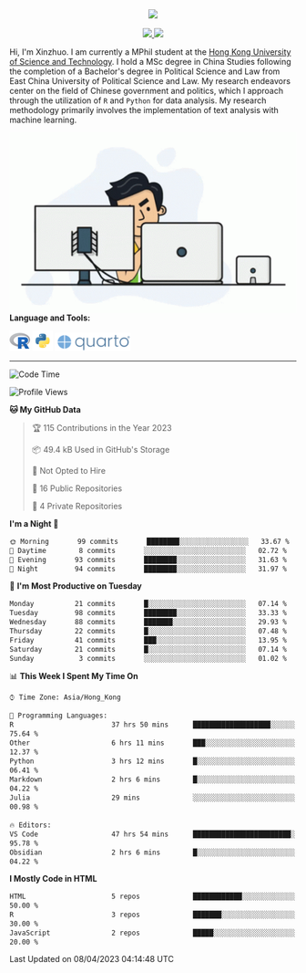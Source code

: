 <div align='center'>
<img src='https://readme-typing-svg.herokuapp.com?font=ubuntu&color=4d3900&center=true&lines=HKUST+Mphil+in+SOSC;Focus+on+China;Code+for+PoliSci'/>
</div>


<p align='center'>
 <a href='https://www.linkedin.com/in/xinzhuo-huang-5161011ba/' target='_blank'>
        <img src='https://img.shields.io/badge/linkedin%20-%230077B5.svg?&style=for-the-badge&logo=linkedin&logoColor=white'/>
    </a>
 <a href='https://twitter.com/HsinchoH' target='_blank'>
        <img src='https://img.shields.io/badge/Twitter-1DA1F2?style=for-the-badge&logo=twitter&logoColor=white'/>
    </a>
    </p>
    
Hi, I'm Xinzhuo. I am currently a MPhil student at the [Hong Kong University of Science and Technology](https://sosc.hkust.edu.hk/node/613). I hold a MSc degree in China Studies following the completion of a Bachelor's degree in Political Science and Law from East China University of Political Science and Law. My research endeavors center on the field of Chinese government and politics, which I approach through the utilization of `R` and `Python` for data analysis. My research methodology primarily involves the implementation of text analysis with machine learning.




<img align='right' src="https://github.com/xinzhuohkust/xinzhuohkust/blob/main/programmer.gif" width="590">




**Language and Tools:**  

<code><img height="36" src="https://raw.githubusercontent.com/github/explore/80688e429a7d4ef2fca1e82350fe8e3517d3494d/topics/r/r.png"></code>
<code><img height="36" src="https://raw.githubusercontent.com/github/explore/80688e429a7d4ef2fca1e82350fe8e3517d3494d/topics/python/python.png"></code>
<code><img height="32" src="https://github.com/quarto-dev/quarto-r/blob/main/man/figures/quarto.png"></code>

---
<!--START_SECTION:waka-->
![Code Time](http://img.shields.io/badge/Code%20Time-316%20hrs%2035%20mins-blue)

![Profile Views](http://img.shields.io/badge/Profile%20Views-33-blue)

**🐱 My GitHub Data** 

> 🏆 115 Contributions in the Year 2023
 > 
> 📦 49.4 kB Used in GitHub's Storage 
 > 
> 🚫 Not Opted to Hire
 > 
> 📜 16 Public Repositories 
 > 
> 🔑 4 Private Repositories  
 > 
**I'm a Night 🦉** 

```text
🌞 Morning       99 commits       ████████░░░░░░░░░░░░░░░░░   33.67 % 
🌆 Daytime        8 commits       ░░░░░░░░░░░░░░░░░░░░░░░░░   02.72 % 
🌃 Evening       93 commits       ████████░░░░░░░░░░░░░░░░░   31.63 % 
🌙 Night         94 commits       ████████░░░░░░░░░░░░░░░░░   31.97 % 

```
📅 **I'm Most Productive on Tuesday** 

```text
Monday          21 commits       █░░░░░░░░░░░░░░░░░░░░░░░░   07.14 % 
Tuesday         98 commits       ████████░░░░░░░░░░░░░░░░░   33.33 % 
Wednesday       88 commits       ███████░░░░░░░░░░░░░░░░░░   29.93 % 
Thursday        22 commits       █░░░░░░░░░░░░░░░░░░░░░░░░   07.48 % 
Friday          41 commits       ███░░░░░░░░░░░░░░░░░░░░░░   13.95 % 
Saturday        21 commits       █░░░░░░░░░░░░░░░░░░░░░░░░   07.14 % 
Sunday           3 commits       ░░░░░░░░░░░░░░░░░░░░░░░░░   01.02 % 

```


📊 **This Week I Spent My Time On** 

```text
⌚︎ Time Zone: Asia/Hong_Kong

💬 Programming Languages: 
R                        37 hrs 50 mins      ███████████████████░░░░░░   75.64 % 
Other                    6 hrs 11 mins       ███░░░░░░░░░░░░░░░░░░░░░░   12.37 % 
Python                   3 hrs 12 mins       █░░░░░░░░░░░░░░░░░░░░░░░░   06.41 % 
Markdown                 2 hrs 6 mins        █░░░░░░░░░░░░░░░░░░░░░░░░   04.22 % 
Julia                    29 mins             ░░░░░░░░░░░░░░░░░░░░░░░░░   00.98 % 

🔥 Editors: 
VS Code                  47 hrs 54 mins      ████████████████████████░   95.78 % 
Obsidian                 2 hrs 6 mins        █░░░░░░░░░░░░░░░░░░░░░░░░   04.22 % 

```

**I Mostly Code in HTML** 

```text
HTML                     5 repos             ████████████░░░░░░░░░░░░░   50.00 % 
R                        3 repos             ███████░░░░░░░░░░░░░░░░░░   30.00 % 
JavaScript               2 repos             █████░░░░░░░░░░░░░░░░░░░░   20.00 % 

```



 Last Updated on 08/04/2023 04:14:48 UTC
<!--END_SECTION:waka-->
    
    
    
    
    
    
    
    
